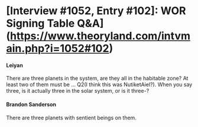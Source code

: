 # [Interview #1052, Entry #102]: WOR Signing Table Q&A](https://www.theoryland.com/intvmain.php?i=1052#102)

#### Leiyan

There are three planets in the system, are they all in the habitable zone? At least two of them must be …
Q2(I think this was NutiketAiel?). When you say three, is it actually three in the solar system, or is it three-?

#### Brandon Sanderson

There are three planets with sentient beings on them.

